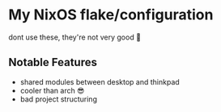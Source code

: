 # My NixOS flake/configuration
dont use these, they're not very good 🙂
## Notable Features
- shared modules between desktop and thinkpad
- cooler than arch 😎
- bad project structuring
